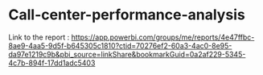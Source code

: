 # Call-center-performance-analysis
Link to the report : https://app.powerbi.com/groups/me/reports/4e47ffbc-8ae9-4aa5-9d5f-b645305c1810?ctid=70276ef2-60a3-4ac0-8e95-da97e1219c9b&pbi_source=linkShare&bookmarkGuid=0a2af229-5345-4c7b-894f-17dd1adc5403
